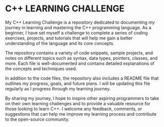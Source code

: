 # C++ LEARNING CHALLENGE

My C++ Learning Challenge is a repository dedicated to documenting my journey in learning and mastering the C++ programming language. As a beginner, I have set myself a challenge to complete a series of coding exercises, projects, and tutorials that will help me gain a better understanding of the language and its core concepts.

The repository contains a variety of code snippets, sample projects, and notes on different topics such as syntax, data types, pointers, classes, and more. Each file is well-documented and contains detailed explanations of the concepts and techniques used.

In addition to the code files, the repository also includes a README file that outlines my progress, goals, and future plans. I will be updating this file regularly as I progress through my learning journey.

By sharing my journey, I hope to inspire other aspiring programmers to take on their own learning challenges and to provide a valuable resource for those looking to learn C++. I welcome any feedback, comments, or suggestions that can help me improve my learning process and contribute to the open-source community.
